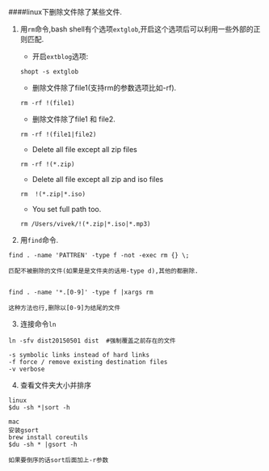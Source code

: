 ####linux下删除文件除了某些文件.

1. 用`rm`命令,bash shell有个选项`extglob`,开启这个选项后可以利用一些外部的正则匹配.

	* 开启`extblog`选项:

	`shopt -s extglob`

	* 删除文件除了file1(支持rm的参数选项比如-rf).

	`rm -rf !(file1)`

	* 删除文件除了file1 和 file2.

	`rm -rf !(file1|file2)`

	* Delete all file except all zip files

	`rm -rf !(*.zip)`

	* Delete all file except all zip and iso files

	`rm  !(*.zip|*.iso)`

	* You set full path too.

	`rm /Users/vivek/!(*.zip|*.iso|*.mp3)`

2. 用`find`命令.

```
find . -name 'PATTREN' -type f -not -exec rm {} \;

匹配不被删除的文件(如果是是文件夹的话用-type d),其他的都删除.


find . -name '*.[0-9]' -type f |xargs rm

这种方法也行,删除以[0-9]为结尾的文件
```

3. 连接命令`ln`

```
ln -sfv dist20150501 dist  #强制覆盖之前存在的文件

-s symbolic links instead of hard links
-f force / remove existing destination files
-v verbose
```

4. 查看文件夹大小并排序

```
linux
$du -sh *|sort -h

mac 
安装gsort
brew install coreutils
$du -sh * |gsort -h

如果要倒序的话sort后面加上-r参数

```
